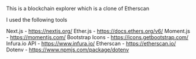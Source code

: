 This is a blockchain explorer which is a clone of Etherscan

I used the following tools

Next.js - https://nextjs.org/
Ether.js - https://docs.ethers.org/v6/ 
Moment.js - https://momentjs.com/
Bootstrap Icons - https://icons.getbootstrap.com/
Infura.io API - https://www.infura.io/
Etherscan - https://etherscan.io/
Dotenv - https://www.npmjs.com/package/dotenv
